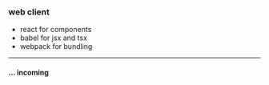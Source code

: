 ### web client
* react for components
* babel for jsx and tsx
* webpack for bundling

---
#### ... incoming
